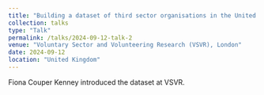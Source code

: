 ```yaml
---
title: "Building a dataset of third sector organisations in the United Kingdom"
collection: talks
type: "Talk"
permalink: /talks/2024-09-12-talk-2
venue: "Voluntary Sector and Volunteering Research (VSVR), London"
date: 2024-09-12
location: "United Kingdom"
---
```


Fiona Couper Kenney introduced the dataset at VSVR.
